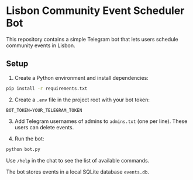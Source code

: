 # Lisbon Community Event Scheduler Bot

This repository contains a simple Telegram bot that lets users schedule community events in Lisbon.

## Setup

1. Create a Python environment and install dependencies:

```bash
pip install -r requirements.txt
```

2. Create a `.env` file in the project root with your bot token:

```
BOT_TOKEN=YOUR_TELEGRAM_TOKEN
```

3. Add Telegram usernames of admins to `admins.txt` (one per line). These users can delete events.

4. Run the bot:

```bash
python bot.py
```

Use `/help` in the chat to see the list of available commands.

The bot stores events in a local SQLite database `events.db`.

